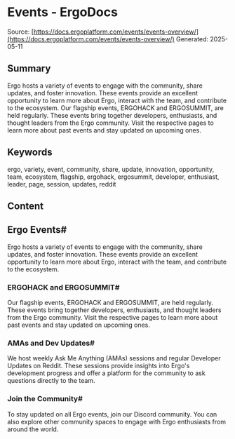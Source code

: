 # Events - ErgoDocs
Source: [https://docs.ergoplatform.com/events/events-overview/](https://docs.ergoplatform.com/events/events-overview/)
Generated: 2025-05-11

## Summary
Ergo hosts a variety of events to engage with the community, share updates, and foster innovation. These events provide an excellent opportunity to learn more about Ergo, interact with the team, and contribute to the ecosystem. Our flagship events, ERGOHACK and ERGOSUMMIT, are held regularly. These events bring together developers, enthusiasts, and thought leaders from the Ergo community. Visit the respective pages to learn more about past events and stay updated on upcoming ones.

## Keywords
ergo, variety, event, community, share, update, innovation, opportunity, team, ecosystem, flagship, ergohack, ergosummit, developer, enthusiast, leader, page, session, updates, reddit

## Content
## Ergo Events#
Ergo hosts a variety of events to engage with the community, share updates, and foster innovation. These events provide an excellent opportunity to learn more about Ergo, interact with the team, and contribute to the ecosystem.

### ERGOHACK and ERGOSUMMIT#
Our flagship events, ERGOHACK and ERGOSUMMIT, are held regularly. These events bring together developers, enthusiasts, and thought leaders from the Ergo community. Visit the respective pages to learn more about past events and stay updated on upcoming ones.

### AMAs and Dev Updates#
We host weekly Ask Me Anything (AMAs) sessions and regular Developer Updates on Reddit. These sessions provide insights into Ergo's development progress and offer a platform for the community to ask questions directly to the team.

### Join the Community#
To stay updated on all Ergo events, join our Discord community. You can also explore other community spaces to engage with Ergo enthusiasts from around the world.
